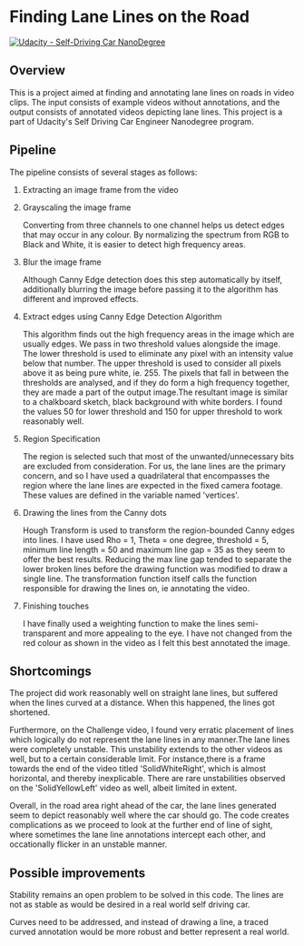 # **Finding Lane Lines on the Road** 
[![Udacity - Self-Driving Car NanoDegree](https://s3.amazonaws.com/udacity-sdc/github/shield-carnd.svg)](http://www.udacity.com/drive)

Overview
---
This is a project aimed at finding and annotating lane lines on roads in video clips. The input consists of example videos without annotations, and the output consists of annotated videos depicting lane lines. This project is a part of Udacity's Self Driving Car Engineer Nanodegree program.


Pipeline
---
The pipeline consists of several stages as follows:

1. Extracting an image frame from the video

2. Grayscaling the image frame
    
    Converting from three channels to one channel helps us detect edges that may occur in any colour. By normalizing the spectrum from RGB to Black and White, it is easier to detect high frequency areas.
    
3. Blur the image frame
    
    Although Canny Edge detection does this step automatically by itself, additionally blurring the image before passing it to the algorithm has different and improved effects.
    
4. Extract edges using Canny Edge Detection Algorithm

    This algorithm finds out the high frequency areas in the image which are usually edges. We pass in two threshold values alongside the image. The lower threshold is used to eliminate any pixel with an intensity value below that number. The upper threshold is used to consider all pixels above it as being pure white, ie. 255. The pixels that fall in between the thresholds are analysed, and if they do form a high frequency together, they are made a part of the output image.The resultant image is similar to a chalkboard sketch, black background with white borders. I found the values 50 for lower threshold and 150 for upper threshold to work reasonably well.
    
5. Region Specification

    The region is selected such that most of the unwanted/unnecessary bits are excluded from consideration. For us, the lane lines are the primary concern, and so I have used a quadrilateral that encompasses the region where the lane lines are expected in the fixed camera footage. These values are defined in the variable named 'vertices'.
    
6. Drawing the lines from the Canny dots
    
    Hough Transform is used to transform the region-bounded Canny edges into lines. I have used Rho = 1, Theta = one degree, threshold = 5, minimum line length = 50 and maximum line gap = 35 as they seem to offer the best results. Reducing the max line gap tended to separate the lower broken lines before the drawing function was modified to draw a single line. The transformation function itself calls the function responsible for drawing the lines on, ie annotating the video.
    
7. Finishing touches

    I have finally used a weighting function to make the lines semi-transparent and more appealing to the eye. I have not changed from the red colour as shown in the video as I felt this best annotated the image.

Shortcomings
---
The project did work reasonably well on straight lane lines, but suffered when the lines curved at a distance. When this happened, the lines got shortened.

Furthermore, on the Challenge video, I found very erratic placement of lines which logically do not represent the lane lines in any manner.The lane lines were completely unstable. This unstability extends to the other videos as well, but to a certain considerable limit. For instance,there is a frame towards the end of the video titled 'SolidWhiteRight', which is almost horizontal, and thereby inexplicable. There are rare unstabilities observed on the 'SolidYellowLeft' video as well, albeit limited in extent.

Overall, in the road area right ahead of the car, the lane lines generated seem to depict reasonably well where the car should go. The code creates complications as we proceed to look at the further end of line of sight, where sometimes the lane line annotations intercept each other, and occationally flicker in an unstable manner.


Possible improvements
---
Stability remains an open problem to be solved in this code. The lines are not as stable as would be desired in a real world self driving car.

Curves need to be addressed, and instead of drawing a line, a traced curved annotation would be more robust and better represent a real world.
